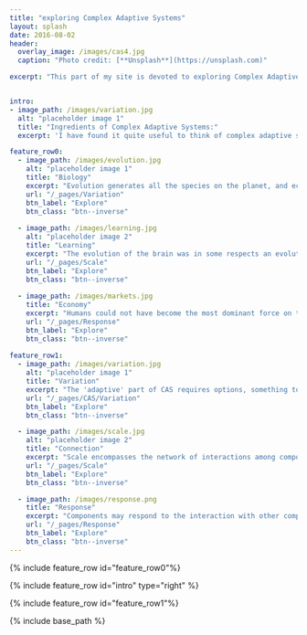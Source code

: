 ```yaml
---
title: "exploring Complex Adaptive Systems"
layout: splash
date: 2016-08-02
header:
  overlay_image: /images/cas4.jpg
  caption: "Photo credit: [**Unsplash**](https://unsplash.com)"

excerpt: "This part of my site is devoted to exploring Complex Adaptive Systems, what they are, how they work, and how one can learn to understand them. I will focus on three iconic examples:"


intro:
- image_path: /images/variation.jpg
  alt: "placeholder image 1"
  title: "Ingredients of Complex Adaptive Systems:"
  excerpt: 'I have found it quite useful to think of complex adaptive systems by applying at least three different lenses to any problem: How is the **variation** of components expressed, what are the scales of **connections** and how do the components **respond** to these interactions. But it is when we put these ingredients together in a stew we get the dynamics of complex adaptive systems. My friend and post-doc host [Simon Levin](https://www.princeton.edu/~slevin/) likes to describe complex adaptive systems as localized interactions that result in selection processes which manifests in patterns at higher levels that in turn determine the nature of the local interactions. Thus, in this website I will explore both the ingrediences of complex adaptive systems as well as the resulting patterns when all processes work in concert'

feature_row0:
  - image_path: /images/evolution.jpg
    alt: "placeholder image 1"
    title: "Biology"
    excerpt: "Evolution generates all the species on the planet, and ecology determines their distribution. These are without doubt the most profound and iconic examples of complex adaptive system"
    url: "/_pages/Variation"
    btn_label: "Explore"
    btn_class: "btn--inverse"
    
  - image_path: /images/learning.jpg
    alt: "placeholder image 2"
    title: "Learning"
    excerpt: "The evolution of the brain was in some respects an evolutionary shortcut as deadly mistakes can be avoided by anticipation and communication. Both the human and artificial intelligence show remarkable CAS characteristics"
    url: "/_pages/Scale"
    btn_label: "Explore"
    btn_class: "btn--inverse"
    
  - image_path: /images/markets.jpg
    title: "Economy"
    excerpt: "Humans could not have become the most dominant force on the planet next to the sun and tectonics, without using markets and economic tools. For this a third place for iconic complex adaptive systems is awarded"
    url: "/_pages/Response"
    btn_label: "Explore"
    btn_class: "btn--inverse"
    
feature_row1:
  - image_path: /images/variation.jpg
    alt: "placeholder image 1"
    title: "Variation"
    excerpt: "The 'adaptive' part of CAS requires options, something to select from, wether it is genes, organisms traits, policies, products etc. Variation, and thus options, is the prerequisite of adaptation."
    url: "/_pages/CAS/Variation"
    btn_label: "Explore"
    btn_class: "btn--inverse"

  - image_path: /images/scale.jpg
    alt: "placeholder image 2"
    title: "Connection"
    excerpt: "Scale encompasses the network of interactions among components in space time and organizational level. Cross-scale interactions are cause of some of the more unexpected dynamics"
    url: "/_pages/Scale"
    btn_label: "Explore"
    btn_class: "btn--inverse"

  - image_path: /images/response.png
    title: "Response"
    excerpt: "Components may respond to the interaction with other components by changing some aspect of their internal system which in turn affect the nature of this components interactions"
    url: "/_pages/Response"
    btn_label: "Explore"
    btn_class: "btn--inverse"
---
```

{% include feature_row id="feature_row0"%}

{% include feature_row id="intro" type="right" %}

{% include feature_row id="feature_row1"%}

{% include base_path %}
